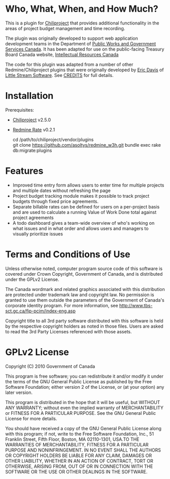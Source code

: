 # Who, What, When, and How Much?

This is a plugin for [Chiliproject](http://chiliproject.org/) that provides additional functionality in the areas of project budget management and time recording.

The plugin was originally developed to support web application development teams in the Department of [Public Works and Government Services Canada](http://www.tpsgc-pwgsc.gc.ca/).  It has been adapted for use on the public-facing Treasury Board Canada website, [Intellectual Resources Canada](http://tbs-sct.ircan-rican.gc.ca/)

The code for this plugin was adapted from a number of other Redmine/Chiliproject plugins that were originally developed by [Eric Davis](http://github.com/edavis10) of [Little Stream Software](http://littlestreamsoftware.com).  See [CREDITS](https://github.com/asoltys/redmine_w3h/blob/master/CREDITS.txt) for full details.

# Installation

Prerequisites:  

* [Chiliproject](http://github.com/chiliproject/chiliproject) v2.5.0
* [Redmine Rate](https://github.com/edavis10/redmine_rate) v0.2.1

    cd /path/to/chiliproject/vendor/plugins  
    git clone https://github.com/asoltys/redmine_w3h.git
    bundle exec rake db:migrate:plugins

# Features

* Improved time entry form allows users to enter time for multiple projects and multiple dates without refreshing the page
* Project budget tracking module makes it possible to track project budgets through fixed price agreements.
* Separate billable rates can be defined for users on a per-project basis and are used to calculate a running Value of Work Done total against project agreements
* A todo dashboard gives a team-wide overview of who's working on what issues and in what order and allows users and managers to visually prioritize issues

# Terms and Conditions of Use

Unless otherwise noted, computer program source code of this software is covered under Crown Copyright, Government of Canada, and is distributed under the GPLv2 License.

The Canada wordmark and related graphics associated with this distribution are protected under trademark law and copyright law. No permission is granted to use them outside the parameters of the Government of Canada's corporate identity program. For more information, see http://www.tbs-sct.gc.ca/fip-pcim/index-eng.asp

Copyright title to all 3rd party software distributed with this software is held by the respective copyright holders as noted in those files. Users are asked to read the 3rd Party Licenses referenced with those assets.

# GPLv2 License

Copyright (C) 2010 Government of Canada

This program is free software; you can redistribute it and/or
modify it under the terms of the GNU General Public License
as published by the Free Software Foundation; either version 2
of the License, or (at your option) any later version.

This program is distributed in the hope that it will be useful,
but WITHOUT ANY WARRANTY; without even the implied warranty of
MERCHANTABILITY or FITNESS FOR A PARTICULAR PURPOSE.  See the
GNU General Public License for more details.

You should have received a copy of the GNU General Public License
along with this program; if not, write to the Free Software
Foundation, Inc., 51 Franklin Street, Fifth Floor, Boston, MA  02110-1301, USA.TO THE WARRANTIES OF MERCHANTABILITY, FITNESS FOR A PARTICULAR PURPOSE AND NONINFRINGEMENT. IN NO EVENT SHALL THE AUTHORS OR COPYRIGHT HOLDERS BE LIABLE FOR ANY CLAIM, DAMAGES OR OTHER LIABILITY, WHETHER IN AN ACTION OF CONTRACT, TORT OR OTHERWISE, ARISING FROM, OUT OF OR IN CONNECTION WITH THE SOFTWARE OR THE USE OR OTHER DEALINGS IN THE SOFTWARE.

